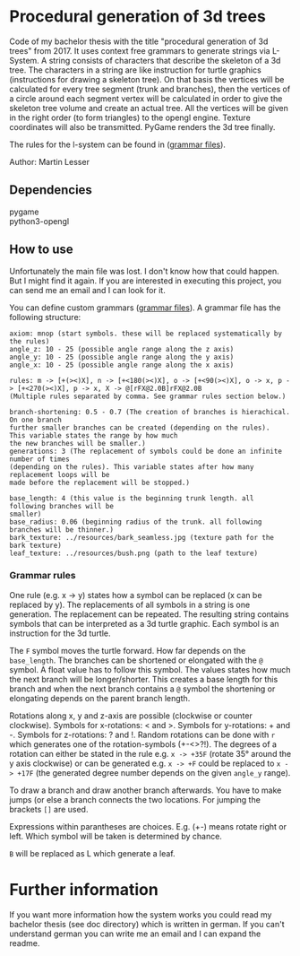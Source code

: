 # Procedural generation of 3d trees
Code of my bachelor thesis with the title "procedural generation of 3d trees" from 2017. It uses
context free grammars to generate strings via L-System. A string consists of characters
that describe the skeleton of a 3d tree. The characters in a string are like instruction
for turtle graphics (instructions for drawing a skeleton tree). On that basis the 
vertices will be calculated for every tree segment (trunk and branches), then the vertices
of a circle around each segment vertex will be calculated in order to give the skeleton 
tree volume and create an actual tree. All the vertices will be given in the right order 
(to form triangles) to the opengl engine. Texture coordinates will also be transmitted.
PyGame renders the 3d tree finally.

The rules for the l-system can be found in ([grammar files](src/resources/grammars/3d)). 

Author: Martin Lesser

## Dependencies
pygame  
python3-opengl

## How to use
Unfortunately the main file was lost. I don't know how that could happen. But I might find
it again. If you are interested in executing this project, you can send me an email and I
can look for it.

You can define custom grammars ([grammar files](src/resources/grammars/3d)).  A grammar file
has the following structure:

```
axiom: mnop (start symbols. these will be replaced systematically by the rules)
angle_z: 10 - 25 (possible angle range along the z axis)
angle_y: 10 - 25 (possible angle range along the y axis)
angle_x: 10 - 25 (possible angle range along the x axis)

rules: m -> [+(><)X], n -> [+<180(><)X], o -> [+<90(><)X], o -> x, p -> [+<270(><)X], p -> x, X -> @[rFX@2.0B]rFX@2.0B
(Multiple rules separated by comma. See grammar rules section below.)

branch-shortening: 0.5 - 0.7 (The creation of branches is hierachical. On one branch 
further smaller branches can be created (depending on the rules). 
This variable states the range by how much
the new branches will be smaller.)
generations: 3 (The replacement of symbols could be done an infinite number of times
(depending on the rules). This variable states after how many replacement loops will be
made before the replacement will be stopped.)

base_length: 4 (this value is the beginning trunk length. all following branches will be
smaller)
base_radius: 0.06 (beginning radius of the trunk. all following branches will be thinner.)
bark_texture: ../resources/bark_seamless.jpg (texture path for the bark texture)
leaf_texture: ../resources/bush.png (path to the leaf texture)
```

### Grammar rules
One rule (e.g. x -> y) states how a symbol can be replaced (x can be replaced by y). The replacements
 of all symbols in a string is one generation. The replacement can be repeated. The resulting string
 contains symbols that can be interpreted as a 3d turtle graphic. Each symbol is an instruction for
 the 3d turtle.  
 
The `F` symbol moves the turtle forward. How far depends on the `base_length`. The branches can be
shortened or elongated with the `@` symbol. A float value has to follow this symbol. The values states
how much the next branch will be longer/shorter. This creates a base length for this branch and when
the next branch contains a `@` symbol the shortening or elongating depends on the parent branch length.
 
Rotations along x, y and z-axis are possible (clockwise or counter clockwise). Symbols for x-rotations: < and >. 
Symbols for y-rotations: + and -. Symbols for z-rotations: ? and !. Random rotations can be done with
`r` which generates one of the rotation-symbols (+-<>?!). The degrees of a rotation can either be 
stated in the rule e.g. `x -> +35F` (rotate 35° around the y axis clockwise) or can be generated e.g.
`x -> +F` could be replaced to `x -> +17F` (the generated degree number depends on the given 
`angle_y` range). 

To draw a branch and draw another branch afterwards. You have to make jumps (or else a branch connects the two
locations. For jumping the brackets ```[]``` are used.  

Expressions within parantheses are choices.
E.g. (+-) means rotate right or left. Which symbol will be taken is determined by chance.

`B` will be replaced as L which generate a leaf.

# Further information
If you want more information how the system works you could read my bachelor thesis (see doc directory)
which is written in german. If you can't understand german you can write me an email and I can expand
the readme.